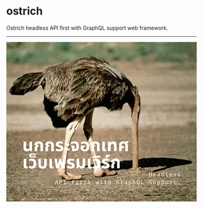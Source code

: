 # ostrich
Ostrich headless API first with GraphQL support web framework.

---

![Ostrich headless API first with GraphQL support web framework](img.png)